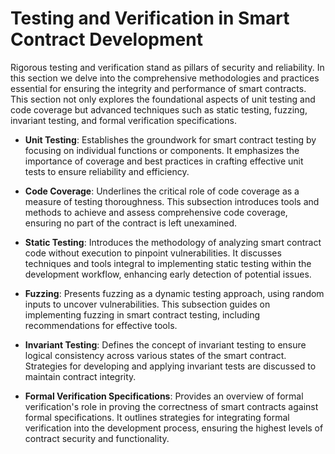 # Testing and Verification in Smart Contract Development

Rigorous testing and verification stand as pillars of security and reliability. In this section we delve into the comprehensive methodologies and practices essential for ensuring the integrity and performance of smart contracts. This section not only explores the foundational aspects of unit testing and code coverage but advanced techniques such as static testing, fuzzing, invariant testing, and formal verification specifications. 

- **Unit Testing**: Establishes the groundwork for smart contract testing by focusing on individual functions or components. It emphasizes the importance of coverage and best practices in crafting effective unit tests to ensure reliability and efficiency.

- **Code Coverage**: Underlines the critical role of code coverage as a measure of testing thoroughness. This subsection introduces tools and methods to achieve and assess comprehensive code coverage, ensuring no part of the contract is left unexamined.

- **Static Testing**: Introduces the methodology of analyzing smart contract code without execution to pinpoint vulnerabilities. It discusses techniques and tools integral to implementing static testing within the development workflow, enhancing early detection of potential issues.

- **Fuzzing**: Presents fuzzing as a dynamic testing approach, using random inputs to uncover vulnerabilities. This subsection guides on implementing fuzzing in smart contract testing, including recommendations for effective tools.

- **Invariant Testing**: Defines the concept of invariant testing to ensure logical consistency across various states of the smart contract. Strategies for developing and applying invariant tests are discussed to maintain contract integrity.

- **Formal Verification Specifications**: Provides an overview of formal verification's role in proving the correctness of smart contracts against formal specifications. It outlines strategies for integrating formal verification into the development process, ensuring the highest levels of contract security and functionality.
